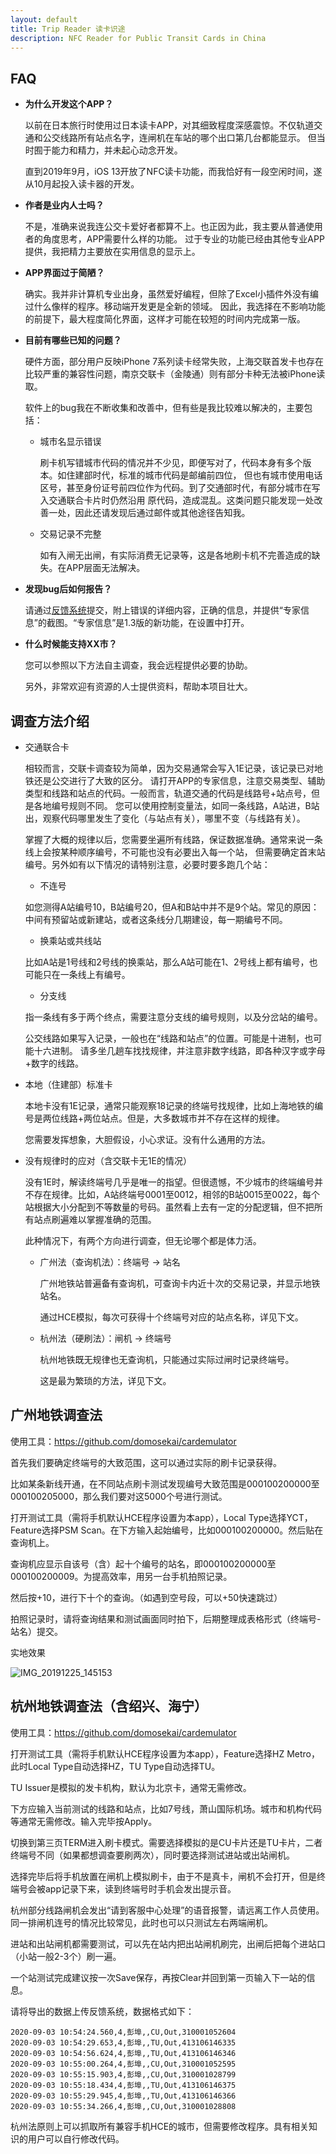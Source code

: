 ```yaml
---
layout: default
title: Trip Reader 读卡识途
description: NFC Reader for Public Transit Cards in China
---
```


## FAQ

- **为什么开发这个APP？**

   以前在日本旅行时使用过日本读卡APP，对其细致程度深感震惊。不仅轨道交通和公交线路所有站点名字，连闸机在车站的哪个出口第几台都能显示。
   但当时囿于能力和精力，并未起心动念开发。
   
   直到2019年9月，iOS 13开放了NFC读卡功能，而我恰好有一段空闲时间，遂从10月起投入读卡器的开发。
   
- **作者是业内人士吗？**

   不是，准确来说我连公交卡爱好者都算不上。也正因为此，我主要从普通使用者的角度思考，APP需要什么样的功能。
   过于专业的功能已经由其他专业APP提供，我把精力主要放在实用信息的显示上。
   
- **APP界面过于简陋？**

   确实。我并非计算机专业出身，虽然爱好编程，但除了Excel小插件外没有编过什么像样的程序。移动端开发更是全新的领域。
   因此，我选择在不影响功能的前提下，最大程度简化界面，这样才可能在较短的时间内完成第一版。
   
- **目前有哪些已知的问题？**

   硬件方面，部分用户反映iPhone 7系列读卡经常失败，上海交联首发卡也存在比较严重的兼容性问题，南京交联卡（金陵通）则有部分卡种无法被iPhone读取。
   
   软件上的bug我在不断收集和改善中，但有些是我比较难以解决的，主要包括：
   
   - 城市名显示错误
   
      刷卡机写错城市代码的情况并不少见，即便写对了，代码本身有多个版本。如住建部时代，标准的城市代码是邮编前四位，
      但也有城市使用电话区号，甚至身份证号前四位作为代码。到了交通部时代，有部分城市在写入交通联合卡片时仍然沿用
      原代码，造成混乱。这类问题只能发现一处改善一处，因此还请发现后通过邮件或其他途径告知我。
   
   - 交易记录不完整
   
      如有入闸无出闸，有实际消费无记录等，这是各地刷卡机不完善造成的缺失。在APP层面无法解决。

- **发现bug后如何报告？**

   请通过[反馈系统](https://support.domosekai.com/bugs/)提交，附上错误的详细内容，正确的信息，并提供“专家信息”的截图。“专家信息”是1.3版的新功能，在设置中打开。

- **什么时候能支持XX市？**

   您可以参照以下方法自主调查，我会远程提供必要的协助。
   
   另外，非常欢迎有资源的人士提供资料，帮助本项目壮大。
   
## 调查方法介绍

- 交通联合卡

   相较而言，交联卡调查较为简单，因为交易通常会写入1E记录，该记录已对地铁还是公交进行了大致的区分。
   请打开APP的专家信息，注意交易类型、辅助类型和线路和站点的代码。一般而言，轨道交通的代码是线路号+站点号，但是各地编号规则不同。
   您可以使用控制变量法，如同一条线路，A站进，B站出，观察代码哪里发生了变化（与站点有关），哪里不变（与线路有关）。

   掌握了大概的规律以后，您需要坐遍所有线路，保证数据准确。通常来说一条线上会按某种顺序编号，不可能也没有必要出入每一个站，
   但需要确定首末站编号。另外如有以下情况的请特别注意，必要时要多跑几个站：

   - 不连号

   如您测得A站编号10，B站编号20，但A和B站中并不是9个站。常见的原因：中间有预留站或新建站，或者这条线分几期建设，每一期编号不同。

   - 换乘站或共线站

   比如A站是1号线和2号线的换乘站，那么A站可能在1、2号线上都有编号，也可能只在一条线上有编号。

   - 分支线

   指一条线有多于两个终点，需要注意分支线的编号规则，以及分岔站的编号。

   公交线路如果写入记录，一般也在“线路和站点”的位置。可能是十进制，也可能十六进制。
   请多坐几趟车找找规律，并注意非数字线路，即各种汉字或字母+数字的线路。

- 本地（住建部）标准卡

   本地卡没有1E记录，通常只能观察18记录的终端号找规律，比如上海地铁的编号是两位线路+两位站点。但是，大多数城市并不存在这样的规律。
   
   您需要发挥想象，大胆假设，小心求证。没有什么通用的方法。
   
- 没有规律时的应对（含交联卡无1E的情况）

   没有1E时，解读终端号几乎是唯一的指望。但很遗憾，不少城市的终端编号并不存在规律。比如，A站终端号0001至0012，相邻的B站0015至0022，每个站根据大小分配到不等数量的号码。虽然看上去有一定的分配逻辑，但不把所有站点刷遍难以掌握准确的范围。
   
   此种情况下，有两个方向进行调查，但无论哪个都是体力活。
   
   - 广州法（查询机法）：终端号 -> 站名
   
     广州地铁站普遍备有查询机，可查询卡内近十次的交易记录，并显示地铁站名。
     
     通过HCE模拟，每次可获得十个终端号对应的站点名称，详见下文。
     
   - 杭州法（硬刷法）：闸机 -> 终端号
     
     杭州地铁既无规律也无查询机，只能通过实际过闸时记录终端号。
     
     这是最为繁琐的方法，详见下文。

## 广州地铁调查法

   使用工具：https://github.com/domosekai/cardemulator
   
   首先我们要确定终端号的大致范围，这可以通过实际的刷卡记录获得。
   
   比如某条新线开通，在不同站点刷卡测试发现编号大致范围是000100200000至000100205000，那么我们要对这5000个号进行测试。
   
   打开测试工具（需将手机默认HCE程序设置为本app），Local Type选择YCT，Feature选择PSM Scan。在下方输入起始编号，比如000100200000。然后贴在查询机上。
   
   查询机应显示自该号（含）起十个编号的站名，即000100200000至000100200009。为提高效率，用另一台手机拍照记录。
   
   然后按+10，进行下十个的查询。（如遇到空号段，可以+50快速跳过）
   
   拍照记录时，请将查询结果和测试画面同时拍下，后期整理成表格形式（终端号-站名）提交。
   
   实地效果
   
   ![IMG_20191225_145153](https://user-images.githubusercontent.com/54519668/170915870-f9800a3e-b70f-4938-8287-50845a163e97.jpg)

   
## 杭州地铁调查法（含绍兴、海宁）

   使用工具：https://github.com/domosekai/cardemulator
   
   打开测试工具（需将手机默认HCE程序设置为本app），Feature选择HZ Metro，此时Local Type自动选择HZ，TU Type自动选择TU。
   
   TU Issuer是模拟的发卡机构，默认为北京卡，通常无需修改。
   
   下方应输入当前测试的线路和站点，比如7号线，萧山国际机场。城市和机构代码等通常无需修改。输入完毕按Apply。
   
   切换到第三页TERM进入刷卡模式。需要选择模拟的是CU卡片还是TU卡片，二者终端号不同（如果都想调查要刷两次），同时要选择测试进站或出站闸机。
   
   选择完毕后将手机放置在闸机上模拟刷卡，由于不是真卡，闸机不会打开，但是终端号会被app记录下来，读到终端号时手机会发出提示音。
   
   杭州部分线路闸机会发出“请到客服中心处理”的语音报警，请远离工作人员使用。同一排闸机连号的情况比较常见，此时也可以只测试左右两端闸机。
   
   进站和出站闸机都需要测试，可以先在站内把出站闸机刷完，出闸后把每个进站口（小站一般2-3个）刷一遍。
   
   一个站测试完成建议按一次Save保存，再按Clear并回到第一页输入下一站的信息。
   
   请将导出的数据上传反馈系统，数据格式如下：
   
   ```
   2020-09-03 10:54:24.560,4,彭埠,,CU,Out,310001052604
   2020-09-03 10:54:29.653,4,彭埠,,TU,Out,413106146335
   2020-09-03 10:54:56.624,4,彭埠,,TU,Out,413106146346
   2020-09-03 10:55:00.264,4,彭埠,,CU,Out,310001052595
   2020-09-03 10:55:15.903,4,彭埠,,CU,Out,310001028799
   2020-09-03 10:55:18.434,4,彭埠,,TU,Out,413106146375
   2020-09-03 10:55:29.945,4,彭埠,,TU,Out,413106146366
   2020-09-03 10:55:34.266,4,彭埠,,CU,Out,310001028808
   ```
   
   杭州法原则上可以抓取所有兼容手机HCE的城市，但需要修改程序。具有相关知识的用户可以自行修改代码。
